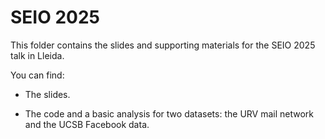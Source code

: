 # SEIO 2025 

This folder contains the slides and supporting materials for the SEIO 2025 talk in Lleida.

You can find: 

* The slides.

* The code and a basic analysis for two datasets: the URV mail network and the UCSB Facebook data.
